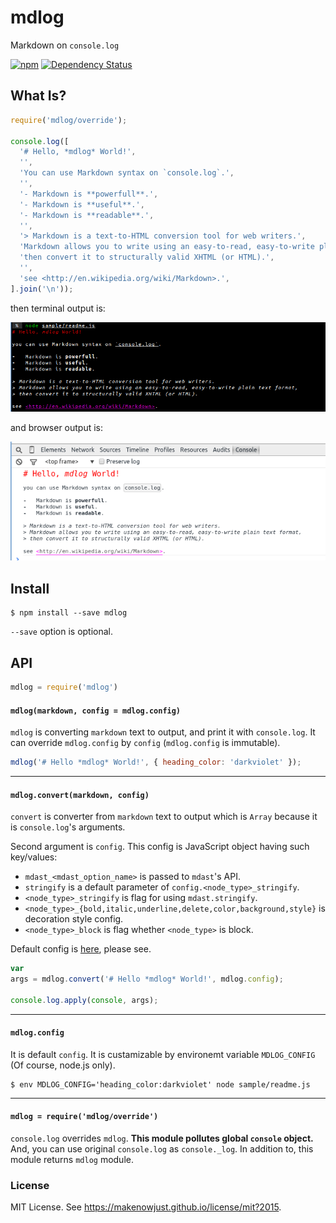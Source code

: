 # mdlog

Markdown on `console.log`

[![npm](https://img.shields.io/npm/v/mdlog.svg)](https://www.npmjs.com/package/mdlog)
[![Dependency Status](https://david-dm.org/MakeNowJust/mdlog.png)](https://david-dm.org/MakeNowJust/mdlog)


## What Is?

```javascript
require('mdlog/override');

console.log([
  '# Hello, *mdlog* World!',
  '',
  'You can use Markdown syntax on `console.log`.',
  '',
  '- Markdown is **powerfull**.',
  '- Markdown is **useful**.',
  '- Markdown is **readable**.',
  '',
  '> Markdown is a text-to-HTML conversion tool for web writers.',
  'Markdown allows you to write using an easy-to-read, easy-to-write plain text format,',
  'then convert it to structurally valid XHTML (or HTML).',
  '',
  'see <http://en.wikipedia.org/wiki/Markdown>.',
].join('\n'));
```

then terminal output is:

![output to terminal](https://raw.githubusercontent.com/MakeNowJust/mdlog/master/sample/readme-node.png)

and browser output is:

![output to browser console](https://raw.githubusercontent.com/MakeNowJust/mdlog/master/sample/readme-browser.png)


## Install

```console
$ npm install --save mdlog
```

`--save` option is optional.

## API

```javascript
mdlog = require('mdlog')
```

#### `mdlog(markdown, config = mdlog.config)`

`mdlog` is converting `markdown` text to output, and print it with `console.log`.  It can override `mdlog.config` by `config` (`mdlog.config` is immutable).

```javascript
mdlog('# Hello *mdlog* World!', { heading_color: 'darkviolet' });
```

- - -

#### `mdlog.convert(markdown, config)`

`convert` is converter from `markdown` text to output which is `Array` because it is `console.log`'s arguments.

Second argument is `config`.  This config is JavaScript object having such key/values:

  - `mdast_<mdast_option_name>` is passed to `mdast`'s API.
  - `stringify` is a default parameter of `config.<node_type>_stringify`.
  - `<node_type>_stringify` is flag for using `mdast.stringify`.
  - `<node_type>_{bold,italic,underline,delete,color,background,style}` is decoration style config.
  - `<node_type>_block` is flag whether `<node_type>` is block.

Default config is [here](https://github.com/MakeNowJust/mdlog/blob/master/src/default_config.json), please see.

```javascript
var
args = mdlog.convert('# Hello *mdlog* World!', mdlog.config);

console.log.apply(console, args);
```

- - -

#### `mdlog.config`

It is default `config`.  It is custamizable by environemt variable `MDLOG_CONFIG` (Of course, node.js only).

```console
$ env MDLOG_CONFIG='heading_color:darkviolet' node sample/readme.js
```

- - -


#### `mdlog = require('mdlog/override')`

`console.log` overrides `mdlog`. __This module pollutes global `console` object.__ And, you can use original `console.log` as `console._log`.  In addition to, this module returns `mdlog` module.


### License

MIT License. See <https://makenowjust.github.io/license/mit?2015>.
